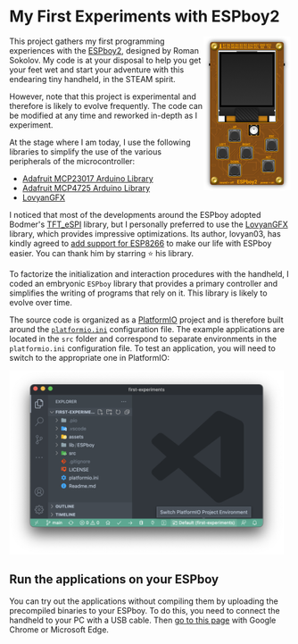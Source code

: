 # My First Experiments with ESPboy2

<img src="assets/espboy-312x552.png" width="156" height="276" align="right" alt="ESPboy2">

This project gathers my first programming experiences with the [ESPboy2][espboy], designed by Roman Sokolov. My code is at your disposal to help you get your feet wet and start your adventure with this endearing tiny handheld, in the STEAM spirit.

However, note that this project is experimental and therefore is likely to evolve frequently. The code can be modified at any time and reworked in-depth as I experiment.

At the stage where I am today, I use the following libraries to simplify the use of the various peripherals of the microcontroller:

- [Adafruit MCP23017 Arduino Library][mcp23017]
- [Adafruit MCP4725 Arduino Library][mcp4725]
- [LovyanGFX][lovyangfx]

I noticed that most of the developments around the ESPboy adopted Bodmer's [TFT_eSPI][tftespi] library, but I personally preferred to use the [LovyanGFX][lovyangfx] library, which provides impressive optimizations. Its author, lovyan03, has kindly agreed to [add support for ESP8266][lovyan8266] to make our life with ESPboy easier. You can thank him by starring :star: his library.

To factorize the initialization and interaction procedures with the handheld, I coded an embryonic `ESPboy` library that provides a primary controller and simplifies the writing of programs that rely on it. This library is likely to evolve over time.

The source code is organized as a [PlatformIO][platformio] project and is therefore built around the [`platformio.ini`][pioconfig] configuration file. The example applications are located in the `src` folder and correspond to separate environments in the `platformio.ini` configuration file. To test an application, you will need to switch to the appropriate one in PlatformIO:

<img src="assets/switch-pio-env.png" width="492" height="330" alt="Switch PlatformIO project environment">

## Run the applications on your ESPboy

You can try out the applications without compiling them by uploading the precompiled binaries to your ESPboy. To do this, you need to connect the handheld to your PC with a USB cable. Then [go to this page][binaries] with Google Chrome or Microsoft Edge.


[espboy]:     https://www.espboy.com/
[platformio]: https://platformio.org/
[mcp23017]:   https://github.com/adafruit/Adafruit-MCP23017-Arduino-Library
[mcp4725]:    https://github.com/adafruit/Adafruit_MCP4725
[lovyangfx]:  https://github.com/lovyan03/LovyanGFX
[tftespi]:    https://github.com/Bodmer/TFT_eSPI
[lovyan8266]: https://github.com/lovyan03/LovyanGFX/issues/130
[pioconfig]:  platformio.ini
[binaries]:   https://espboy.m1cr0lab.com/demo/first-experiments/
